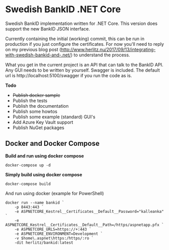 # Swedish BankID .NET Core
Swedish BankID implementation written for .NET Core. This version does support the new BankID JSON interface.

Currently containing the initial (working) commit, this can be run in production if you just configure the certificates. For now you'll need to reply on my previous blog post (http://www.herlitz.nu/2017/09/13/integrating-with-swedish-bankid-and-.net/) to understand the process.

What you get in the current project is an API that can talk to the BankID API. Any GUI needs to be written by yourself. Swagger is included. The default url is http://localhost:5100/swagger if you run the code as is.

**Todo**
* ~~Publish docker sample~~
* Publish the tests
* Publish the documentation
* Publish some howtos
* Publish some example (standard) GUI's
* Add Azure Key Vault support
* Publish NuGet packages

## Docker and Docker Compose
**Build and run using docker compose**

`docker-compose up -d`

**Simply build using docker compose**

`docker-compose build`

And run using docker (example for PowerShell)
```
docker run --name bankid `
	-p 8443:443 `
	-e ASPNETCORE_Kestrel__Certificates__Default__Password="kalleanka" `
	-e ASPNETCORE_Kestrel__Certificates__Default__Path=/https/aspnetapp.pfx `
	-e ASPNETCORE_URLS=https://+:443 `
	-e ASPNETCORE_ENVIRONMENT=Development `
	-v $home\.aspnet\https:/https/:ro `
	-dit herlitz/bankid:latest
```
